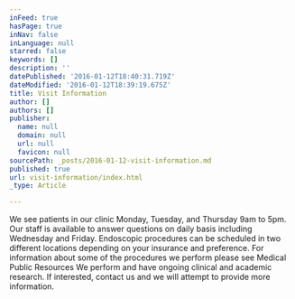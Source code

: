 ```yaml
---
inFeed: true
hasPage: true
inNav: false
inLanguage: null
starred: false
keywords: []
description: ''
datePublished: '2016-01-12T18:40:31.719Z'
dateModified: '2016-01-12T18:39:19.675Z'
title: Visit Information
author: []
authors: []
publisher:
  name: null
  domain: null
  url: null
  favicon: null
sourcePath: _posts/2016-01-12-visit-information.md
published: true
url: visit-information/index.html
_type: Article

---
```

We see patients in our clinic Monday, Tuesday, and Thursday 9am to 5pm.
Our staff is available to answer questions on daily basis including Wednesday and Friday.
Endoscopic procedures can be scheduled in two different locations depending on your insurance and preference. 
For information about some of the procedures we perform please see Medical Public Resources
We perform and have ongoing clinical and academic research. If interested, contact us and we will attempt to provide more information.